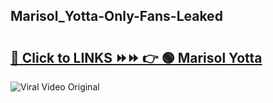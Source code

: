 
 ## Marisol_Yotta-Only-Fans-Leaked

# <h2><a href="https://clipsfans.com/Marisol_Yotta&ref=git">🔗 Click to LINKS ⏩⏩ 👉 🟢 Marisol Yotta </a></h2>

<a href="https://clipsfans.com/Marisol_Yotta&ref=git" rel="nofollow" data-target="animated-image.originalLink"><img src="https://i.ibb.co.com/xMMVF88/686577567.gif" alt="Viral Video Original" style="max-width: 100%; display: inline-block;" data-target="animated-image.originalImage"></a>
